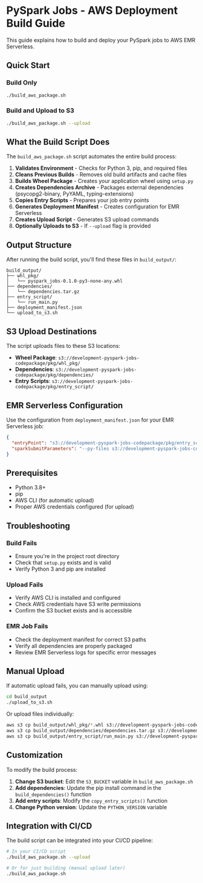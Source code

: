 # PySpark Jobs - AWS Deployment Build Guide

This guide explains how to build and deploy your PySpark jobs to AWS EMR Serverless.

## Quick Start

### Build Only
```bash
./build_aws_package.sh
```

### Build and Upload to S3
```bash
./build_aws_package.sh --upload
```

## What the Build Script Does

The `build_aws_package.sh` script automates the entire build process:

1. **Validates Environment** - Checks for Python 3, pip, and required files
2. **Cleans Previous Builds** - Removes old build artifacts and cache files
3. **Builds Wheel Package** - Creates your application wheel using `setup.py`
4. **Creates Dependencies Archive** - Packages external dependencies (psycopg2-binary, PyYAML, typing-extensions)
5. **Copies Entry Scripts** - Prepares your job entry points
6. **Generates Deployment Manifest** - Creates configuration for EMR Serverless
7. **Creates Upload Script** - Generates S3 upload commands
8. **Optionally Uploads to S3** - If `--upload` flag is provided

## Output Structure

After running the build script, you'll find these files in `build_output/`:

```
build_output/
├── whl_pkg/
│   └── pyspark_jobs-0.1.0-py3-none-any.whl
├── dependencies/
│   └── dependencies.tar.gz
├── entry_script/
│   └── run_main.py
├── deployment_manifest.json
└── upload_to_s3.sh
```

## S3 Upload Destinations

The script uploads files to these S3 locations:

- **Wheel Package**: `s3://development-pyspark-jobs-codepackage/pkg/whl_pkg/`
- **Dependencies**: `s3://development-pyspark-jobs-codepackage/pkg/dependencies/`
- **Entry Scripts**: `s3://development-pyspark-jobs-codepackage/pkg/entry_script/`

## EMR Serverless Configuration

Use the configuration from `deployment_manifest.json` for your EMR Serverless job:

```json
{
  "entryPoint": "s3://development-pyspark-jobs-codepackage/pkg/entry_script/run_main.py",
  "sparkSubmitParameters": "--py-files s3://development-pyspark-jobs-codepackage/pkg/whl_pkg/pyspark_jobs-0.1.0-py3-none-any.whl --archives s3://development-pyspark-jobs-codepackage/pkg/dependencies/dependencies.tar.gz#deps --conf spark.emr-serverless.driverEnv.PYTHONPATH=/home/hadoop/deps --conf spark.emr-serverless.executorEnv.PYTHONPATH=/home/hadoop/deps"
}
```

## Prerequisites

- Python 3.8+
- pip
- AWS CLI (for automatic upload)
- Proper AWS credentials configured (for upload)

## Troubleshooting

### Build Fails
- Ensure you're in the project root directory
- Check that `setup.py` exists and is valid
- Verify Python 3 and pip are installed

### Upload Fails
- Verify AWS CLI is installed and configured
- Check AWS credentials have S3 write permissions
- Confirm the S3 bucket exists and is accessible

### EMR Job Fails
- Check the deployment manifest for correct S3 paths
- Verify all dependencies are properly packaged
- Review EMR Serverless logs for specific error messages

## Manual Upload

If automatic upload fails, you can manually upload using:

```bash
cd build_output
./upload_to_s3.sh
```

Or upload files individually:

```bash
aws s3 cp build_output/whl_pkg/*.whl s3://development-pyspark-jobs-codepackage/pkg/whl_pkg/
aws s3 cp build_output/dependencies/dependencies.tar.gz s3://development-pyspark-jobs-codepackage/pkg/dependencies/
aws s3 cp build_output/entry_script/run_main.py s3://development-pyspark-jobs-codepackage/pkg/entry_script/
```

## Customization

To modify the build process:

1. **Change S3 bucket**: Edit the `S3_BUCKET` variable in `build_aws_package.sh`
2. **Add dependencies**: Update the pip install command in the `build_dependencies()` function
3. **Add entry scripts**: Modify the `copy_entry_scripts()` function
4. **Change Python version**: Update the `PYTHON_VERSION` variable

## Integration with CI/CD

The build script can be integrated into your CI/CD pipeline:

```bash
# In your CI/CD script
./build_aws_package.sh --upload

# Or for just building (manual upload later)
./build_aws_package.sh
```
